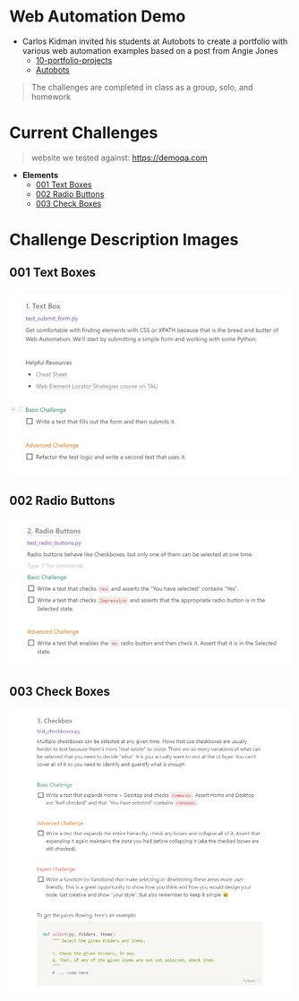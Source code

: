 # Web Automation Demo

- Carlos Kidman invited his students at Autobots to create a portfolio with various web automation examples based on a post from Angie Jones
  - [10-portfolio-projects](https://techbeacon.com/app-dev-testing/10-portfolio-projects-aspiring-automation-engineers)
  - [Autobots](https://www.qap.dev/autobots)
> The challenges are completed in class as a group, solo, and homework

# Current Challenges
> website we tested against: https://demoqa.com
- **Elements**
  - [001 Text Boxes](#001-text-boxes)
  - [002 Radio Buttons](#002-radio-buttons)
  - [003 Check Boxes](#002-check-boxes)


# Challenge Description Images

## 001 Text Boxes
[![001-text-boxes](./challenges/001-text-box.png "001 Challenge Text Boxes")](./challenges/001-text-box.png)
## 002 Radio Buttons
[![002-radio-buttons](./challenges/002-radio-buttons.png "002 Challenge Radio Buttons")](./challenges/002-radio-buttons.png)
## 003 Check Boxes
[![002-radio-buttons](./challenges/003-check-boxes.png "003 Challenge Check Boxes")](./challenges/003-check-boxes.png)
